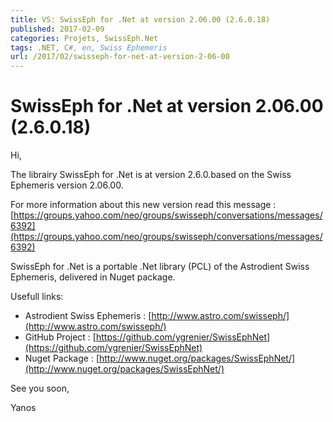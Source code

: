```yaml
---
title: VS: SwissEph for .Net at version 2.06.00 (2.6.0.18)
published: 2017-02-09
categories: Projets, SwissEph.Net
tags: .NET, C#, en, Swiss Ephemeris
url: /2017/02/swisseph-for-net-at-version-2-06-00
---
```


# SwissEph for .Net at version 2.06.00 (2.6.0.18)

Hi,

The librairy SwissEph for .Net is at version 2.6.0.based on the Swiss Ephemeris version 2.06.00.

For more information about this new version read this message : [https://groups.yahoo.com/neo/groups/swisseph/conversations/messages/6392](https://groups.yahoo.com/neo/groups/swisseph/conversations/messages/6392)

SwissEph for .Net is a portable .Net library (PCL) of the Astrodient Swiss Ephemeris, delivered in Nuget package.

Usefull links:

- Astrodient Swiss Ephemeris : [http://www.astro.com/swisseph/](http://www.astro.com/swisseph/)
- GitHub Project : [https://github.com/ygrenier/SwissEphNet](https://github.com/ygrenier/SwissEphNet)
- Nuget Package : [http://www.nuget.org/packages/SwissEphNet/](http://www.nuget.org/packages/SwissEphNet/)


See you soon,

Yanos
